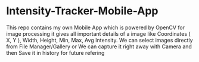 # Intensity-Tracker-Mobile-App
This repo contains my own Mobile App which is powered by OpenCV for image processing it gives all important details of a image like Coordinates ( X, Y ), Width, Height, Min, Max, Avg Intensity. We can select images directly from File Manager/Gallery or We can capture it right away with Camera and then Save it in history for future refering
